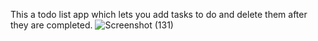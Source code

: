 This a todo list app which lets you add tasks to do and delete them after they are completed.
![Screenshot (131)](https://github.com/user-attachments/assets/84de460b-5195-4f4b-abd5-1f7853ed875e)
